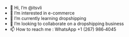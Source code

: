 - 👋 Hi, I’m @itsvli
- 👀 I’m interested in e-commerce
- 🌱 I’m currently learning dropshipping 
- 💞️ I’m looking to collaborate on a dropshipping business 
- 📫 How to reach me : WhatsApp ‪+1 (267) 986‑4045‬

<!---
itsvli/itsvli is a ✨ special ✨ repository because its `README.md` (this file) appears on your GitHub profile.
You can click the Preview link to take a look at your changes.
--->
